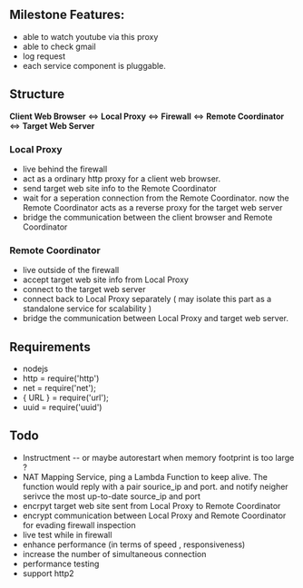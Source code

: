 ## Milestone Features:
* able to watch youtube via this proxy
* able to check gmail 
* log request 
* each service component is pluggable.

## Structure 
**Client Web Browser** <=> **Local Proxy** <=> **Firewall** <=> **Remote Coordinator** <=> **Target Web Server**

### Local Proxy 
* live behind the firewall
* act as a ordinary http proxy for a client web browser. 
* send target web site info to the Remote Coordinator
* wait for a seperation connection from the Remote Coordinator. now the Remote Coordinator acts as a reverse proxy for the target web server  
* bridge the communication between the client browser and Remote Coordinator

### Remote Coordinator
* live outside of the firewall
* accept target web site info from Local Proxy 
* connect to the target web server
* connect back to Local Proxy separately ( may isolate this part as a standalone service for scalability )
* bridge the communication between Local Proxy and target web server. 



## Requirements
* nodejs
* http = require('http')
* net = require('net');
* { URL } = require('url');
* uuid = require('uuid')

## Todo
* Instructment -- or maybe autorestart when memory footprint is too large ? 
* NAT Mapping Service, ping a Lambda Function to keep alive. The function would reply with a pair sourice_ip and port. and notify neigher serivce the most up-to-date source_ip and port  
* encrpyt target web site sent from Local Proxy to Remote Coordinator
* encrypt communication between  Local Proxy and Remote Coordinator for evading firewall inspection
* live test while in firewall
* enhance performance (in terms of speed , responsiveness)
* increase the number of simultaneous connection
* performance testing
* support http2 

